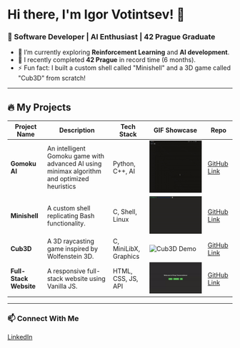 # Hi there, I'm Igor Votintsev! 👋
### 🚀 Software Developer | AI Enthusiast | 42 Prague Graduate

- 🔭 I’m currently exploring **Reinforcement Learning** and **AI development**.
- 🌱 I recently completed **42 Prague** in record time (6 months).
- ⚡ Fun fact: I built a custom shell called "Minishell" and a 3D game called "Cub3D" from scratch!

---

## 🔥 My Projects

| Project Name      | Description | Tech Stack | GIF Showcase | Repo |
|-------------------|-------------|------------|--------------|------|
| **Gomoku AI**     | An intelligent Gomoku game with advanced AI using minimax algorithm and optimized heuristics | Python, C++, AI | ![Gomoku Demo](./assets/gomoku.gif) | [GitHub Link](https://github.com/ivotints/gomoku) |
| **Minishell**     | A custom shell replicating Bash functionality. | C, Shell, Linux | ![Minishell Demo](./assets/minishell.gif) | [GitHub Link](https://github.com/ivotints/minishell) |
| **Cub3D**         | A 3D raycasting game inspired by Wolfenstein 3D. | C, MiniLibX, Graphics | ![Cub3D Demo](./assets/cub3D.gif) | [GitHub Link](https://github.com/ivotints/cube3d) |
| **Full-Stack Website** | A responsive full-stack website using Vanilla JS. | HTML, CSS, JS, API | ![Website Demo](./assets/Pong.gif) | [GitHub Link](https://github.com/0xSuitQ/ft_transcendence) |

---

### 📫 Connect With Me
[LinkedIn](https://linkedin.com/in/igor-votintsev)
